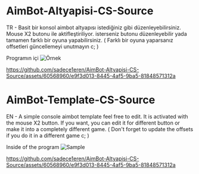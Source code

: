 # AimBot-Altyapisi-CS-Source
TR - Basit bir konsol aimbot altyapısı istediğiniz gibi düzenleyebilirsiniz.
Mouse X2 butonu ile aktifleştiriliyor. isterseniz butonu düzenleyebilir yada tamamen farklı bir oyuna yapabilirsiniz. ( Farklı bir oyuna yaparsanız offsetleri güncellemeyi unutmayın c; )

Programın içi
![Örnek](https://media.discordapp.net/attachments/1088099454470598737/1121537655772033154/image.png?width=1200&height=676)

https://github.com/sadece1eren/AimBot-Altyapisi-CS-Source/assets/60568960/e9f3d013-8445-4af5-9ba5-81848571312a


# AimBot-Template-CS-Source
EN - A simple console aimbot template feel free to edit.
It is activated with the mouse X2 button. If you want, you can edit it for different button or make it into a completely different game. ( Don't forget to update the offsets if you do it in a different game c; )

Inside of the program
![Sample](https://media.discordapp.net/attachments/1088099454470598737/1121537655772033154/image.png?width=1200&height=676)

https://github.com/sadece1eren/AimBot-Altyapisi-CS-Source/assets/60568960/e9f3d013-8445-4af5-9ba5-81848571312a
